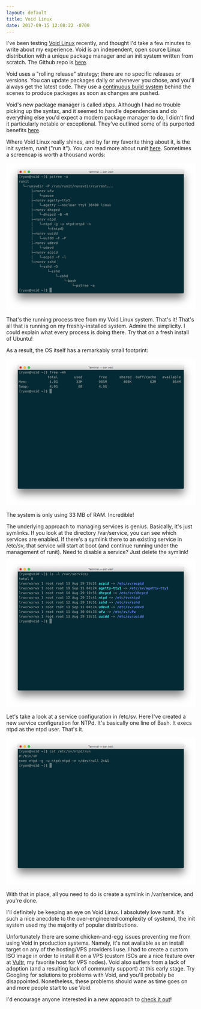 ```yaml
---
layout: default
title: Void Linux
date: 2017-09-15 12:08:22 -0700
---
```


I've been testing <a href="https://www.voidlinux.eu/" target="_blank">Void Linux</a> recently, and thought I'd take a few minutes to write about my experience. Void is an independent, open source Linux distribution with a unique package manager and an init system written from scratch. The Github repo is <a href="https://github.com/voidlinux" target="_blank">here</a>.

Void uses a "rolling release" strategy; there are no specific releases or versions. You can update packages daily or whenever you chose, and you'll always get the latest code. They use a <a href="http://build.voidlinux.eu/" target="_blank">continuous build system</a> behind the scenes to produce packages as soon as changes are pushed.

Void's new package manager is called *xbps*. Although I had no trouble picking up the syntax, and it seemed to handle dependencies and do everything else you'd expect a modern package manager to do, I didn't find it particularly notable or exceptional. They've outlined some of its purported benefits <a href="https://github.com/voidlinux/xbps/blob/master/README.md" target="_blank">here</a>.

Where Void Linux really shines, and by far my favorite thing about it, is the init system, *runit* ("run it"). You can read more about runit <a href="https://www.voidlinux.eu/usage/runit/" target="_blank">here</a>. Sometimes a screencap is worth a thousand words:

![void1.png](https://raw.githubusercontent.com/33b5e5/33b5e5.github.io/master/_images/void1.png)

That's the running process tree from my Void Linux system. That's it! That's all that is running on my freshly-installed system. Admire the simplicity. I could explain what every process is doing there. Try that on a fresh install of Ubuntu!

As a result, the OS itself has a remarkably small footprint:

![void2.png](https://raw.githubusercontent.com/33b5e5/33b5e5.github.io/master/_images/void2.png)

The system is only using 33 MB of RAM. Incredible!

The underlying approach to managing services is genius. Basically, it's just symlinks. If you look at the directory /var/service, you can see which services are enabled. If there's a symlink there to an existing service in /etc/sv, that service will start at boot (and continue running under the management of runit). Need to disable a service? Just delete the symlink!

![void3.png](https://raw.githubusercontent.com/33b5e5/33b5e5.github.io/master/_images/void3.png)

Let's take a look at a service configuration in /etc/sv. Here I've created a new service configuration for NTPd. It's basically one line of Bash. It execs ntpd as the ntpd user. That's it.

![void4.png](https://raw.githubusercontent.com/33b5e5/33b5e5.github.io/master/_images/void4.png)

With that in place, all you need to do is create a symlink in /var/service, and you're done.

I'll definitely be keeping an eye on Void Linux. I absolutely love runit. It's such a nice anecdote to the over-engineered complexity of systemd, the init system used my the majority of popular distributions.

Unfortunately there are some chicken-and-egg issues preventing me from using Void in production systems. Namely, it's not available as an install target on any of the hosting/VPS providers I use. I had to create a custom ISO image in order to install it on a VPS (custom ISOs are a nice feature over at <a href="https://www.vultr.com/" target="_blank">Vultr</a>, my favorite host for VPS nodes). Void also suffers from a lack of adoption (and a resulting lack of community support) at this early stage. Try Googling for solutions to problems with Void, and you'll probably be disappointed. Nonetheless, these problems should wane as time goes on and more people start to use Void.

I'd encourage anyone interested in a new approach to <a href="https://www.voidlinux.eu/download/" target="_blank">check it out</a>!
